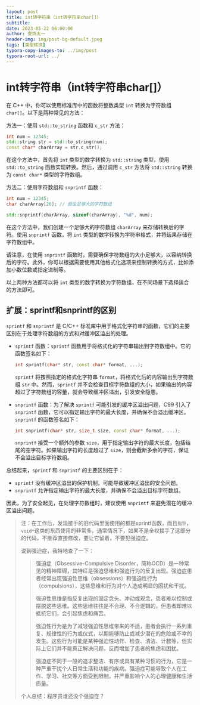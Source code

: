 ```yaml
---
layout: post
title: int转字符串（int转字符串char[]）
subtitle: 
date: 2023-05-22 06:00:00
author: 雯饰太一
header-img: img/post-bg-default.jpeg
tags: [类型转换]
typora-copy-images-to: ../img/post
typora-root-url: ../
---
```


# int转字符串（int转字符串char[]）

在 C++ 中，你可以使用标准库中的函数将整数类型 `int` 转换为字符数组 `char[]`。以下是两种常见的方法：

方法一：使用 `std::to_string` 函数和 `c_str` 方法：
```cpp
int num = 12345;
std::string str = std::to_string(num);
const char* charArray = str.c_str();
```

在这个方法中，首先将 `int` 类型的数字转换为 `std::string` 类型，使用 `std::to_string` 函数实现转换。然后，通过调用 `c_str` 方法将 `std::string` 转换为 `const char*` 类型的字符数组。

方法二：使用字符数组和 `snprintf` 函数：
```cpp
int num = 12345;
char charArray[20]; // 假设足够大的字符数组

std::snprintf(charArray, sizeof(charArray), "%d", num);
```

在这个方法中，我们创建一个足够大的字符数组 `charArray` 来存储转换后的字符。使用 `snprintf` 函数，将 `int` 类型的数字转换为字符串格式，并将结果存储在字符数组中。

请注意，在使用 `snprintf` 函数时，需要确保字符数组的大小足够大，以容纳转换后的字符。此外，你可以根据需要使用其他格式化选项来控制转换的方式，比如添加小数位数或指定进制等。

以上两种方法都可以将 `int` 类型的数字转换为字符数组，在不同场景下选择适合的方法即可。

## 扩展：sprintf和snprintf的区别

`sprintf` 和 `snprintf` 是 C/C++ 标准库中用于格式化字符串的函数，它们的主要区别在于处理字符数组的方式和对缓冲区溢出的处理。

- `sprintf` 函数：`sprintf` 函数用于将格式化的字符串输出到字符数组中。它的函数签名如下：

  ```cpp
  int sprintf(char* str, const char* format, ...);
  ```

  `sprintf` 将按照指定的格式化字符串 `format`，将格式化后的内容输出到字符数组 `str` 中。然而，`sprintf` 并不会检查目标字符数组的大小，如果输出的内容超过了字符数组的容量，就会导致缓冲区溢出，引发安全隐患。

- `snprintf` 函数：为了解决 `sprintf` 可能引发的缓冲区溢出问题，C99 引入了 `snprintf` 函数，它可以指定输出字符的最大长度，并确保不会溢出缓冲区。`snprintf` 的函数签名如下：

  ```cpp
  int snprintf(char* str, size_t size, const char* format, ...);
  ```

  `snprintf` 接受一个额外的参数 `size`，用于指定输出字符的最大长度，包括结尾的空字符。如果输出字符的长度超过了 `size`，则会截断多余的字符，保证不会溢出目标字符数组。

总结起来，`sprintf` 和 `snprintf` 的主要区别在于：

- `sprintf` 没有缓冲区溢出的保护机制，可能导致缓冲区溢出的安全问题。
- `snprintf` 允许指定输出字符的最大长度，并确保不会溢出目标字符数组。

因此，为了安全起见，在处理字符数组时，建议使用 `snprintf` 来避免潜在的缓冲区溢出问题。

> 注：在工作后，发现接手的旧代码里面使用的都是sprintf函数，而且`指针`，`void*`这类的东西使用的非常多。通常情况下，如果不是全权接手了这部分的代码，不推荐直接修改，要让它留着，不要犯强迫症。
>
> 说到强迫症，我特地查了一下：
>
> >  强迫症（Obsessive-Compulsive Disorder，简称OCD）是一种常见的精神障碍，其特征是强迫思维和强迫行为的反复出现。强迫症患者经常出现强迫性思维（obsessions）和强迫性行为（compulsions），这些思维和行为对个人造成明显的困扰和干扰。
> >
> > 强迫性思维是指反复出现的固定念头、冲动或观念，患者难以控制或摆脱这些思维。这些思维往往是不合理、不合逻辑的，但患者却难以抵抗它们，会引起焦虑和痛苦。
> >
> > 强迫性行为是为了减轻强迫性思维带来的不适，患者会执行一系列重复、规律性的行为或仪式，以期能够防止或减少潜在的危险或不幸的发生。这些行为可能是某种强迫性动作、检查、清洁、计数等，但实际上它们并不能真正解决问题，反而增加了患者的焦虑和困扰。
> >
> > 强迫症不同于一般的追求整洁、有序或具有某种习惯的行为，它是一种严重干扰个人日常生活和功能的疾病。强迫症可能导致个人在工作、学习、社交等方面受到限制，并严重影响个人的心理健康和生活质量。
>
> 个人总结：程序员谁还没个强迫症？





